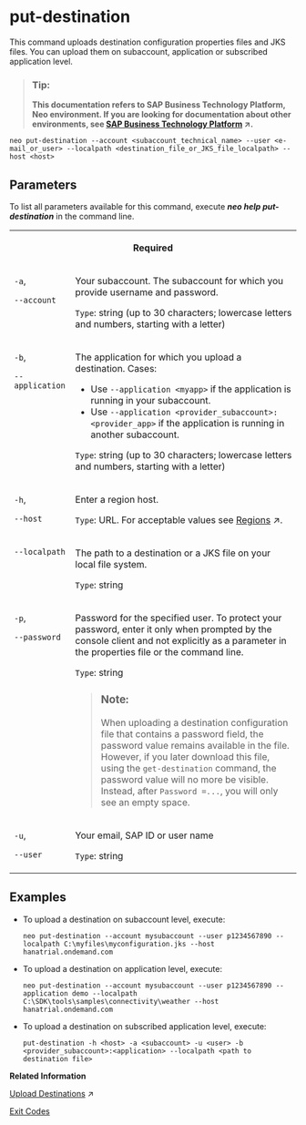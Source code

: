 <!-- loio9b9f742a1b904a9f9e271ba21c788561 -->

# put-destination

This command uploads destination configuration properties files and JKS files. You can upload them on subaccount, application or subscribed application level.



> ### Tip:  
> **This documentation refers to SAP Business Technology Platform, Neo environment. If you are looking for documentation about other environments, see [SAP Business Technology Platform](https://help.sap.com/viewer/65de2977205c403bbc107264b8eccf4b/Cloud/en-US/6a2c1ab5a31b4ed9a2ce17a5329e1dd8.html "SAP Business Technology Platform (SAP BTP) is an integrated offering comprised of four technology portfolios: database and data management, application development and integration, analytics, and intelligent technologies. The platform offers users the ability to turn data into business value, compose end-to-end business processes, and build and extend SAP applications quickly.") :arrow_upper_right:.**



```
neo put-destination --account <subaccount_technical_name> --user <e-mail_or_user> --localpath <destination_file_or_JKS_file_localpath> --host <host>
```



## Parameters



To list all parameters available for this command, execute ***neo help put-destination*** in the command line.


<table>
<tr>
<th valign="top" colspan="2">

Required



</th>
</tr>
<tr>
<td valign="top">

`-a`,

`--account`



</td>
<td valign="top">

Your subaccount. The subaccount for which you provide username and password.

`Type`: string \(up to 30 characters; lowercase letters and numbers, starting with a letter\)



</td>
</tr>
<tr>
<td valign="top">

`-b`,

`--application`



</td>
<td valign="top">

The application for which you upload a destination. Cases:

-   Use `--application <myapp>` if the application is running in your subaccount.
-   Use `--application <provider_subaccount>:<provider_app>` if the application is running in another subaccount.

 `Type`: string \(up to 30 characters; lowercase letters and numbers, starting with a letter\)



</td>
</tr>
<tr>
<td valign="top">

`-h`,

`--host`



</td>
<td valign="top">

Enter a region host.

`Type`: URL. For acceptable values see [Regions](https://help.sap.com/viewer/65de2977205c403bbc107264b8eccf4b/Cloud/en-US/350356d1dc314d3199dca15bd2ab9b0e.html "You can deploy applications in different regions. Each region represents a geographical location (for example, Europe, US East) where applications, data, or services are hosted.") :arrow_upper_right:.



</td>
</tr>
<tr>
<td valign="top">

 `--localpath` 



</td>
<td valign="top">

The path to a destination or a JKS file on your local file system.

`Type`: string



</td>
</tr>
<tr>
<td valign="top">

`-p`,

`--password`



</td>
<td valign="top">

Password for the specified user. To protect your password, enter it only when prompted by the console client and not explicitly as a parameter in the properties file or the command line.

`Type`: string

> ### Note:  
> When uploading a destination configuration file that contains a password field, the password value remains available in the file. However, if you later download this file, using the `get-destination` command, the password value will no more be visible. Instead, after `Password =...`, you will only see an empty space.



</td>
</tr>
<tr>
<td valign="top">

`-u`,

`--user`



</td>
<td valign="top">

Your email, SAP ID or user name

`Type`: string



</td>
</tr>
</table>



## Examples

-   To upload a destination on subaccount level, execute:

    ```
    neo put-destination --account mysubaccount --user p1234567890 --localpath C:\myfiles\myconfiguration.jks --host hanatrial.ondemand.com
    ```

-   To upload a destination on application level, execute:

    ```
    neo put-destination --account mysubaccount --user p1234567890 --application demo --localpath C:\SDK\tools\samples\connectivity\weather --host hanatrial.ondemand.com
    ```

-   To upload a destination on subscribed application level, execute:

    ```
    put-destination -h <host> -a <subaccount> -u <user> -b <provider_subaccount>:<application> --localpath <path to destination file>
    
    ```


**Related Information**  


[Upload Destinations](https://help.sap.com/viewer/b865ed651e414196b39f8922db2122c7/Cloud/en-US/7bd8fcd7e74c467c811144505e0280fb.html "") :arrow_upper_right:

[Exit Codes](exit-codes-7886796.md "")

